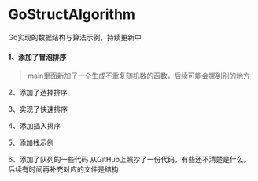 # GoStructAlgorithm
Go实现的数据结构与算法示例，持续更新中



#### 1、添加了冒泡排序

> main里面新加了一个生成不重复随机数的函数，后续可能会挪到别的地方

2、添加了选择排序



3、实现了快速排序


4、添加插入排序


5、添加栈示例


6、添加了队列的一些代码
  从GitHub上照抄了一份代码，有些还不清楚是什么。后续有时间再补充对应的文件是结构

